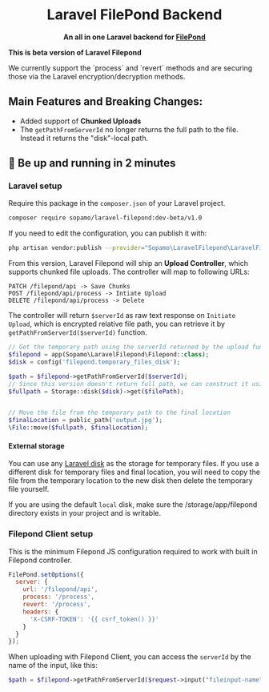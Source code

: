 

<h1 align="center">
  Laravel FilePond Backend
</h1>

<p align="center">
  <strong>An all in one Laravel backend for <a href="https://pqina.nl/filepond/" target="_blank">FilePond</a></strong><br>
</p>
<p><b>This is beta version of Laravel Filepond</b></p>

<p>
    We currently support the `process` and `revert` methods and are securing those via the Laravel encryption/decryption methods.
</p>

## Main Features and Breaking Changes:
- Added support of <b>Chunked Uploads</b>
- The `getPathFromServerId` no longer returns the full path to the file. Instead it returns the "disk"-local path.

## :rocket: Be up and running in 2 minutes

### Laravel setup

Require this package in the `composer.json` of your Laravel project.

```bash
composer require sopamo/laravel-filepond:dev-beta/v1.0
```

If you need to edit the configuration, you can publish it with:

```bash
php artisan vendor:publish --provider="Sopamo\LaravelFilepond\LaravelFilepondServiceProvider"
```


From this version, Laravel Filepond will ship an <b>Upload Controller</b>, which supports chunked file uploads. The controller will map to following URLs:
```
PATCH /filepond/api -> Save Chunks
POST /filepond/api/process -> Intiate Upload
DELETE /filepond/api/process -> Delete
```
The controller will return `$serverId` as raw text response on `Initiate Upload`, which is encrypted relative file path, you can retrieve it by `getPathFromServerId($serverId)` function.

```php
// Get the temporary path using the serverId returned by the upload function in `FilepondController.php`
$filepond = app(Sopamo\LaravelFilepond\Filepond::class);
$disk = config('filepond.temporary_files_disk');

$path = $filepond->getPathFromServerId($serverId);
// Since this version doesn't return full path, we can construct it using Storage class.
$fullpath = Storage::disk($disk)->get($filePath);


// Move the file from the temporary path to the final location
$finalLocation = public_path('output.jpg');
\File::move($fullpath, $finalLocation);
```

#### External storage

You can use any [Laravel disk](https://laravel.com/docs/7.x/filesystem) as the storage for temporary files. If you use a different disk for temporary files and final location, you will need to copy the file from the temporary location to the new disk then delete the temporary file yourself.

If you are using the default `local` disk, make sure the /storage/app/filepond directory exists in your project and is writable.

### Filepond Client setup

This is the minimum Filepond JS configuration required to work with built in Filepond controller.

```javascript
FilePond.setOptions({
  server: {
    url: '/filepond/api',
    process: '/process',
    revert: '/process',
    headers: {
      'X-CSRF-TOKEN': '{{ csrf_token() }}'
    }
  }
});
```

When uploading with Filepond Client, you can access the `serverId` by the name of the input, like this:
```php
$path = $filepond->getPathFromServerId($request->input("fileinput-name"));
```

